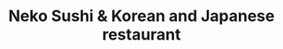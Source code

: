 ---
layout: place
title: Neko Sushi & Korean and Japanese restaurant
permalink: /ohio/cincinnati/neko-sushi-korean-and-japanese-restaurant.html
stateAbbr: OH
stateName: Ohio
cityName: Cincinnati
seo:
  type: restaurant
  links: https://nekosushihydepark.com/
place_id: ChIJe11UEyizQYgR4jDhvEkZhYs
photos:
  - name: >-
      places/ChIJe11UEyizQYgR4jDhvEkZhYs/photos/AeeoHcLALgkVH0DP_v6xDR5QupXH21zmmzVpUvjZQqVgFJUA6cdQlzio7t8dFsbiMta36xqirW1VzL3UZTLYw1MEgUhjGJmobqqeBmuKuHEMpl3fl18Dmqkz8OqECsyPVcHbzumRXELKUGxH0M5H8zdWBE57QG1Lv71aoR9P0i04pput0d2K549HgvFGQ3nqxOmsEXhfbIEKjQ6TOFXRgLZ9r4H9vyXBJzFDA3fKeL1PQKTpNBnWeaDOK9IZdLBNyyG0_KscSFkgUtb7Gp89RiFbwO6B2WO1VyaVBB6-bWU-kkjm_w
    widthPx: 4032
    heightPx: 3024
    authorAttributions:
      - displayName: Neko Sushi & Korean and Japanese restaurant
        uri: https://maps.google.com/maps/contrib/112435622412745082701
        photoUri: >-
          https://lh3.googleusercontent.com/a/ACg8ocJGPxM41w21UBTaUR5dYl6I5QD3qaQwko_bQN14E2SvN0m6Ew=s100-p-k-no-mo
    flagContentUri: >-
      https://www.google.com/local/imagery/report/?cb_client=maps_api_places.places_api&image_key=!1e10!2sAF1QipPVS72Ta1oARPrezB3jXjJ6AyM6i9sdi-4erxc3&hl=en-US
    googleMapsUri: >-
      https://www.google.com/maps/place//data=!3m4!1e2!3m2!1sAF1QipPVS72Ta1oARPrezB3jXjJ6AyM6i9sdi-4erxc3!2e10!4m2!3m1!1s0x8841b32813545d7b:0x8b851949bce130e2
  - name: >-
      places/ChIJe11UEyizQYgR4jDhvEkZhYs/photos/AeeoHcIC7cdcSRpvMAjxdcqqwj3rGLAaszu1Q-w5xolvYpwWHO_XHmYZnjq1PXA7StyXBMpsDYo7-WhNHsJ3okHXoI08125bzxVC5woe-BmgMnG54V2htW6M5VmTnCbRevahKblVhfsh1LZOrvbgGSAHj3hEFW8ywkukRMBWp88Ah21-p2qAR-N52yWu92-qwu2GAPMkVVGbL65qvjOEh5HFS15_aMrVC6kbRVGv9QAtoqBCXCZY0S6XeMm1gpnCci7uI5OoaYgdis1IQw-MT7O6t2WvaZ2TFVILbrFK9oLp09uD-w
    widthPx: 3786
    heightPx: 2311
    authorAttributions:
      - displayName: Neko Sushi & Korean and Japanese restaurant
        uri: https://maps.google.com/maps/contrib/112435622412745082701
        photoUri: >-
          https://lh3.googleusercontent.com/a/ACg8ocJGPxM41w21UBTaUR5dYl6I5QD3qaQwko_bQN14E2SvN0m6Ew=s100-p-k-no-mo
    flagContentUri: >-
      https://www.google.com/local/imagery/report/?cb_client=maps_api_places.places_api&image_key=!1e10!2sAF1QipOd4H-opg2CAD7BBY13NzvoaaghcnKMOj209jUl&hl=en-US
    googleMapsUri: >-
      https://www.google.com/maps/place//data=!3m4!1e2!3m2!1sAF1QipOd4H-opg2CAD7BBY13NzvoaaghcnKMOj209jUl!2e10!4m2!3m1!1s0x8841b32813545d7b:0x8b851949bce130e2
  - name: >-
      places/ChIJe11UEyizQYgR4jDhvEkZhYs/photos/AeeoHcId07WoTh1Yn06f3aH6JSI-xoMU3ifH5B-i6A3A_Pz8St4sHpDjhnBwnn4JyvpG3-T37ndrdsNenVxI033N91GdT6Upo7qV71-Lzgtijd2dy6JaPhufg2aHg2fdKJY3lHiNcdItuI7hU1gR1bI0pt6fQb-LGzOU4CjCu-dWozX22ps9ARBO6OIheQJdkdCIk6GrNAbJyfxq7v5MfXL_qSVnvmOENmTCL6784iXFeLh6nyMHEjfLvY4DX5mvxdm69P7-HQFac4b_1HV4ocetFycyGNfLVKzk-_VBVPw85nsXOXpqV6io8Q1AT7XSlTBL3eiPl7m-0lQdfmSsh4PkA9M5BKHHbpuNC95AKJqeldmB54Z9J3fQieRkS_bSJjUXkppus8lhC7zlmzYMrMCyu2tSfkO3VoB9G0mwbL4732ygBA
    widthPx: 3024
    heightPx: 4032
    authorAttributions:
      - displayName: Marina Yoon
        uri: https://maps.google.com/maps/contrib/115175041590514308590
        photoUri: >-
          https://lh3.googleusercontent.com/a-/ALV-UjXGYX5YnFpzzVPYELTOv-Iduz1GFg1-iOATrUjywGcNm2gVSz7m8g=s100-p-k-no-mo
    flagContentUri: >-
      https://www.google.com/local/imagery/report/?cb_client=maps_api_places.places_api&image_key=!1e10!2sCIHM0ogKEICAgICb6b6SJA&hl=en-US
    googleMapsUri: >-
      https://www.google.com/maps/place//data=!3m4!1e2!3m2!1sCIHM0ogKEICAgICb6b6SJA!2e10!4m2!3m1!1s0x8841b32813545d7b:0x8b851949bce130e2
  - name: >-
      places/ChIJe11UEyizQYgR4jDhvEkZhYs/photos/AeeoHcLCNF_vGOx6XkR7YAxenOYWdNwd-5lnQJCSShS3wgJlB2v2q2rMpVuFKsoOnkbEhhJv2AX7FZcyyMKSq2zch9S4jH8gW5IvBNO-VFSyg-l04Z0pXfwYBtBzQU4YkLLdYUU5SuXxMyNm1ZJLorV2ALeOyReHnzxHN3ZrlR289qV2oHSr4OLd_JUs6ouiZqtzL-6_D0l3ZGNq9I_z0Xptg4bFIcC8jg0LKtc47BQrDv4Tgs4eXSk1Kh2cingh8agjUEZxAzf7IlbYnk50h4tY3hiVQuqz4zuqfiBc3e6RrWFetg
    widthPx: 4032
    heightPx: 3024
    authorAttributions:
      - displayName: Neko Sushi & Korean and Japanese restaurant
        uri: https://maps.google.com/maps/contrib/112435622412745082701
        photoUri: >-
          https://lh3.googleusercontent.com/a/ACg8ocJGPxM41w21UBTaUR5dYl6I5QD3qaQwko_bQN14E2SvN0m6Ew=s100-p-k-no-mo
    flagContentUri: >-
      https://www.google.com/local/imagery/report/?cb_client=maps_api_places.places_api&image_key=!1e10!2sAF1QipNPhpdHxmQqQlUFpsk3wnb7lbU2tzJWQHc0RI5i&hl=en-US
    googleMapsUri: >-
      https://www.google.com/maps/place//data=!3m4!1e2!3m2!1sAF1QipNPhpdHxmQqQlUFpsk3wnb7lbU2tzJWQHc0RI5i!2e10!4m2!3m1!1s0x8841b32813545d7b:0x8b851949bce130e2
  - name: >-
      places/ChIJe11UEyizQYgR4jDhvEkZhYs/photos/AeeoHcKlr8PC6QbYQVZ3K7hYLTzUwY4Vx6bPylPv_oSaJ5ohWzPr2h009S38uRRzpkm6zCFD-uRttTSOMVo0n5v-R7Rk_tXEy60nZLFocguTCfaKTG88WBswxlwjZXXtgGHDDrTSApL5f5_Vb48-gGXWz8r_UZqn0JRDEkFeQt6jzph3CQLUKCsP8oSTdbO3T2KQ3OwIzMatqU02OpNsr39GCMN2Qve5fj2W4zr9KBlXDrm1L58LoA2MTF6qTOsl5KvUADIoO0iJ1mfPIrA3_m14bjQxUjTf9ss0_twKzjOkDOOv9w
    widthPx: 3024
    heightPx: 4032
    authorAttributions:
      - displayName: Neko Sushi & Korean and Japanese restaurant
        uri: https://maps.google.com/maps/contrib/112435622412745082701
        photoUri: >-
          https://lh3.googleusercontent.com/a/ACg8ocJGPxM41w21UBTaUR5dYl6I5QD3qaQwko_bQN14E2SvN0m6Ew=s100-p-k-no-mo
    flagContentUri: >-
      https://www.google.com/local/imagery/report/?cb_client=maps_api_places.places_api&image_key=!1e10!2sAF1QipNIBeXKeXwPEluCD-FGZrs_Ucr3kW1U50gxdwOO&hl=en-US
    googleMapsUri: >-
      https://www.google.com/maps/place//data=!3m4!1e2!3m2!1sAF1QipNIBeXKeXwPEluCD-FGZrs_Ucr3kW1U50gxdwOO!2e10!4m2!3m1!1s0x8841b32813545d7b:0x8b851949bce130e2
  - name: >-
      places/ChIJe11UEyizQYgR4jDhvEkZhYs/photos/AeeoHcJPdevyzWbHu8z2tbvIrA_MgYUrzBLBwCwutaZfbED6Q4JM85d9h5kHhuXxWrXpHwKrbNxzK4L7h_NRQJ7uSCpSjyfmGNwCaZd2K28a3YTl8ob6DOErKZrLda_PU2eZwfpiYRw2jiUtb1GMg4WePaASzlXHz_xfubqKASJlCtDapny2uHGjPLIAueMRvRzFFlzRRiqFwDThH6Pc5-F3_Nh8mbpPs3b_138_EMqfdz_rtFQOQEO4cncgKYGpRMyLzCEG8qXT5RvZ7fO75W6zxZ59GAXw403AO2d0CJiSnXZP--GJI_lKZC1WtfXGxTcjWzGVsLbKTHdKUie-F_1VLgE76PxTR8vovrfCXtDUcl-HnechPdhJArXQzFiUSbYENxt720THi0RgWvN5lx862GRioSuE5Kdhl8Oaod4sJAo5huJo
    widthPx: 3024
    heightPx: 4032
    authorAttributions:
      - displayName: Krishna B Kidambi
        uri: https://maps.google.com/maps/contrib/105070063789534956708
        photoUri: >-
          https://lh3.googleusercontent.com/a-/ALV-UjUW9jbJRjYcvs66a3nQIZiJ_Q5uYuVy355mKeCMPhFhcECiFDhfyg=s100-p-k-no-mo
    flagContentUri: >-
      https://www.google.com/local/imagery/report/?cb_client=maps_api_places.places_api&image_key=!1e10!2sCIHM0ogKEICAgIDJhNGGtQE&hl=en-US
    googleMapsUri: >-
      https://www.google.com/maps/place//data=!3m4!1e2!3m2!1sCIHM0ogKEICAgIDJhNGGtQE!2e10!4m2!3m1!1s0x8841b32813545d7b:0x8b851949bce130e2
  - name: >-
      places/ChIJe11UEyizQYgR4jDhvEkZhYs/photos/AeeoHcJIRBCrM_IP8AqttR5nKs9_SgTBv1vngWZvsh4XBuQyNG-waOcWMtiiv-r1iMrUL79TRu7J-u5uJP3wrA4Jye8Y4Z8xWghfC4SpwSyCCUg_xdWAduxoC_hn4LNGpipe4VYiDw1rHdG4Vr4B7HMuphTenZoU2xBNP7dYxCm7u5IVgiW3QMZ6PfIrK4B_pALyHhu_uQ5E7VbNrPZX1szp90Mha_CAqlT6rcYqC5p5_w8b4hzfMWwEmjc3mlaL_tmxPmnN6RQOBcCCxZoIT-9FEROaFzL1pedHiYDlNgtq-FAU8_g_dMKDHSSd1ZjJmmPdiMq8Q23GGKob2SNWWngf-pId9RhYnAWDCkEqP8eSylyISfrrjMQSTHYpuc-MTnUDPb6lRA2ykh2pAmCc53AHSYUDHu1A8zPm-q_hxfkqymM
    widthPx: 3024
    heightPx: 4032
    authorAttributions:
      - displayName: Heather Callahan
        uri: https://maps.google.com/maps/contrib/108487008358010648477
        photoUri: >-
          https://lh3.googleusercontent.com/a/ACg8ocL5aNRk2HrLPCEPhfk-NwvsNwrzpuKjk7Meh9Jzx3JLH5P7aQ=s100-p-k-no-mo
    flagContentUri: >-
      https://www.google.com/local/imagery/report/?cb_client=maps_api_places.places_api&image_key=!1e10!2sCIHM0ogKEICAgICZ7ZWPMg&hl=en-US
    googleMapsUri: >-
      https://www.google.com/maps/place//data=!3m4!1e2!3m2!1sCIHM0ogKEICAgICZ7ZWPMg!2e10!4m2!3m1!1s0x8841b32813545d7b:0x8b851949bce130e2
  - name: >-
      places/ChIJe11UEyizQYgR4jDhvEkZhYs/photos/AeeoHcIwBhKBHr5gxAkBa0rBpTIDqq-xZxQ0tW3FN2sdXdjW91R_x-fitueVGox2moNv9GWJ8_XdMKyvBlF24Q3-o-Dziqy8-lwin4pDLP5oRFQg8bD_wx8dLGYLnV1ExvTGUwaXPFl9jpS8q99ebsuvI26XOS_N57yqbm1zKwwrkX3n7ulaEXbTZprrkVNh1k9HoceXqPtVvOJNFZ4zjCOVMMoX12TIv_I67XMq8UC79976jOgE6O7bIH7MwxjWZE2BfO3jzorN-Q8wKrkjHwebsTAL0qXC1p4FkW3CLHCb-Qi6iaA_TQgOECdLB6bGHC82zDgOTgmQle_iAQgKnALUymKvydvwNE_p6-vjHmgZttw4_uXo0jFgrDZswTMQ26tFca1Swkw5oeKjHlE0LvDd67LCUXQHRE0JOV8XJ7eJVCA
    widthPx: 1242
    heightPx: 2208
    authorAttributions:
      - displayName: Lily Garfield
        uri: https://maps.google.com/maps/contrib/107352820553813824723
        photoUri: >-
          https://lh3.googleusercontent.com/a/ACg8ocIt_9Oh6X6M6GonMLgb5p85vhIskTpd5_X9EHPbkov7jxqfXw=s100-p-k-no-mo
    flagContentUri: >-
      https://www.google.com/local/imagery/report/?cb_client=maps_api_places.places_api&image_key=!1e10!2sCIHM0ogKEICAgID_9YC-bw&hl=en-US
    googleMapsUri: >-
      https://www.google.com/maps/place//data=!3m4!1e2!3m2!1sCIHM0ogKEICAgID_9YC-bw!2e10!4m2!3m1!1s0x8841b32813545d7b:0x8b851949bce130e2
  - name: >-
      places/ChIJe11UEyizQYgR4jDhvEkZhYs/photos/AeeoHcK7GPj_oWkBsw5_wr0yUDx6HiBgUs9Oqi6dtvfmIx62zznnVoVbjq8XoygYxAZ_YbM84A6Yy6MH-DmX4feQIvP02AiKbVonnOb7eFisVZ6Gxn3aQvPzzGg1RnvTdh-v40XllptYrixL8yyin70yFLZwyKCGpRzqRS869PI7OhTuk6D1MIDZtWiK7LXozK-kA8VQGAa3FRPcq3y1Q0oHzIK_rMRh7endjULr5M_1OLguFttuBb9vEwnkPJ7i2JwB5L1gYLNPnHSzwc6zV5Opf_ZB7dPoTeXW3kX4An7ZL9MaEOCGteWY9lvbX1i3YQuKacSUs4_HWuiJD9wzORTY7m9YoKAvBzwHBrk8wuCry1qFcF4whWVe6nsrAwca3N-1xNO5SvZ0x_0MM4xsfa7Zcg_45AgfN56HFdZHgdmsYPivc7OU
    widthPx: 4032
    heightPx: 3024
    authorAttributions:
      - displayName: Anna Webb
        uri: https://maps.google.com/maps/contrib/101872299722459425082
        photoUri: >-
          https://lh3.googleusercontent.com/a-/ALV-UjWGEiPUcGgGVC0RuqqA8B6ZH54b9w5Lnw7RXESCUyVzRlijmH77=s100-p-k-no-mo
    flagContentUri: >-
      https://www.google.com/local/imagery/report/?cb_client=maps_api_places.places_api&image_key=!1e10!2sCIHM0ogKEICAgICZ8v6V6wE&hl=en-US
    googleMapsUri: >-
      https://www.google.com/maps/place//data=!3m4!1e2!3m2!1sCIHM0ogKEICAgICZ8v6V6wE!2e10!4m2!3m1!1s0x8841b32813545d7b:0x8b851949bce130e2
  - name: >-
      places/ChIJe11UEyizQYgR4jDhvEkZhYs/photos/AeeoHcIF4Jlw7YWSPv4SPm3fZlMFIntJlGS8MhWs2kAC1dPpnCXWh11MpOtUIgwmSSld2MvKqrs48hx9ikUuRAirJ0b08e21ZThsil2rFttjXp3DAMx4EHfNyPQAec-2GBzeIXs5kb-X9HlkPQglVgTt-d43fgFeq6HEBo8uMkrizl6tGeZoM0OGERYNEPMxvWlEUEQWBWCtOxbLvgMJazVZVhxnksrgn-xpCdFafvj-B0szlPBY4Bvo7XnFqgn8sHDs6YCDt6EgOiRNe-0VCuXdmBe6Xr2PUrnWUXuc5ILF_ksoR902_X8_y0lauVkR29iU_SKd4BjssVyAkaS3kMgHjA9b4eXh6RILvpou_4pNJ3d1Cd1iuGnQqR04wwFwI4VZZQJ_tVwCeX9-NzboVnf4rp308NUr729_YcIhb-c_3ji7mw
    widthPx: 3000
    heightPx: 4000
    authorAttributions:
      - displayName: Brandon Bizzy Saturday
        uri: https://maps.google.com/maps/contrib/102834780636057929746
        photoUri: >-
          https://lh3.googleusercontent.com/a-/ALV-UjXruZKjN6wKKCH_0egl9CqOD_D_bVPPupK0yc5Qhxm306nZpw0gCA=s100-p-k-no-mo
    flagContentUri: >-
      https://www.google.com/local/imagery/report/?cb_client=maps_api_places.places_api&image_key=!1e10!2sCIHM0ogKEICAgICR-4uHKg&hl=en-US
    googleMapsUri: >-
      https://www.google.com/maps/place//data=!3m4!1e2!3m2!1sCIHM0ogKEICAgICR-4uHKg!2e10!4m2!3m1!1s0x8841b32813545d7b:0x8b851949bce130e2
address: 3443 Edwards Rd suite 1, Cincinnati, OH 45208, USA
street: 3443 Edwards Rd suite 1
city: Cincinnati
state: OH
zip: '45208'
country: USA
neighborhood: Hyde Park
latitude: '39.138790'
longitude: '-84.443506'
accessibility_options:
  wheelchairAccessibleParking: true
  wheelchairAccessibleEntrance: true
  wheelchairAccessibleRestroom: true
  wheelchairAccessibleSeating: true
business_status: OPERATIONAL
name: Neko Sushi & Korean and Japanese restaurant
google_maps_links:
  directionsUri: >-
    https://www.google.com/maps/dir//''/data=!4m7!4m6!1m1!4e2!1m2!1m1!1s0x8841b32813545d7b:0x8b851949bce130e2!3e0
  placeUri: https://maps.google.com/?cid=10053469547666682082
  writeAReviewUri: >-
    https://www.google.com/maps/place//data=!4m3!3m2!1s0x8841b32813545d7b:0x8b851949bce130e2!12e1
  reviewsUri: >-
    https://www.google.com/maps/place//data=!4m4!3m3!1s0x8841b32813545d7b:0x8b851949bce130e2!9m1!1b1
  photosUri: >-
    https://www.google.com/maps/place//data=!4m3!3m2!1s0x8841b32813545d7b:0x8b851949bce130e2!10e5
primary_type: Sushi Restaurant
opening_hours:
  regular: null
  current: null
secondary_opening_hours:
  regular:
    weekdayDescriptions: null
    type: null
  current:
    weekdayDescriptions: null
    type: null
phone: (513) 533-1234
price_level: null
price_range: $20 &ndash; $30
rating: '4.7'
rating_count: 0
website: https://nekosushihydepark.com/
description: >-
  Discover Neko Sushi in Cincinnati, OH$$$Nestled in Cincinnati, OH, Neko Sushi
  & Korean and Japanese restaurant offers a delightful mix of fresh sushi rolls,
  flavorful Korean dishes, and authentic Japanese favorites in a relaxed,
  welcoming atmosphere. This spot stands out for its accessible features,
  including wheelchair-friendly parking and entrances, making it easy for
  everyone to enjoy a meal. Diners can savor a variety of options like expertly
  prepared rolls and hearty entrees, all served in a casual setting that
  encourages good times with friends or family. With outdoor seating and
  convenient takeout, it's a go-to choice for those searching for quality sushi
  restaurants in the area, blending convenience with tasty Asian-inspired
  cuisine that keeps locals coming back.
generative_summary: >-
  Discover Neko Sushi in Cincinnati, OH$$$Nestled in Cincinnati, OH, Neko Sushi
  & Korean and Japanese restaurant offers a delightful mix of fresh sushi rolls,
  flavorful Korean dishes, and authentic Japanese favorites in a relaxed,
  welcoming atmosphere. This spot stands out for its accessible features,
  including wheelchair-friendly parking and entrances, making it easy for
  everyone to enjoy a meal. Diners can savor a variety of options like expertly
  prepared rolls and hearty entrees, all served in a casual setting that
  encourages good times with friends or family. With outdoor seating and
  convenient takeout, it's a go-to choice for those searching for quality sushi
  restaurants in the area, blending convenience with tasty Asian-inspired
  cuisine that keeps locals coming back.
generative_disclosure: Summarized by AI using the Grok-3-Mini model.
reviews:
  - name: >-
      places/ChIJe11UEyizQYgR4jDhvEkZhYs/reviews/ChdDSUhNMG9nS0VJQ0FnSURfOVlDLXp3RRAB
    relativePublishTimeDescription: 2 months ago
    rating: 5
    text:
      text: >-
        Delicious food all around! I had the crab rangoons and bibimbap while my
        boyfriend had the chicken katsu. We also got the fried cheesecake for
        dessert and that was also amazing. Everything was so so so good and
        exceeded all of our expectations! Would definitely come here again.
      languageCode: en
    originalText:
      text: >-
        Delicious food all around! I had the crab rangoons and bibimbap while my
        boyfriend had the chicken katsu. We also got the fried cheesecake for
        dessert and that was also amazing. Everything was so so so good and
        exceeded all of our expectations! Would definitely come here again.
      languageCode: en
    authorAttribution:
      displayName: Lily Garfield
      uri: https://www.google.com/maps/contrib/107352820553813824723/reviews
      photoUri: >-
        https://lh3.googleusercontent.com/a/ACg8ocIt_9Oh6X6M6GonMLgb5p85vhIskTpd5_X9EHPbkov7jxqfXw=s128-c0x00000000-cc-rp-mo
    publishTime: '2025-01-26T01:07:00.955257Z'
    flagContentUri: >-
      https://www.google.com/local/review/rap/report?postId=ChdDSUhNMG9nS0VJQ0FnSURfOVlDLXp3RRAB&d=17924085&t=1
    googleMapsUri: >-
      https://www.google.com/maps/reviews/data=!4m6!14m5!1m4!2m3!1sChdDSUhNMG9nS0VJQ0FnSURfOVlDLXp3RRAB!2m1!1s0x8841b32813545d7b:0x8b851949bce130e2
  - name: >-
      places/ChIJe11UEyizQYgR4jDhvEkZhYs/reviews/ChZDSUhNMG9nS0VJQ0FnSUNiNmI2U0JBEAE
    relativePublishTimeDescription: 8 months ago
    rating: 5
    text:
      text: >-
        I had a large order for party. I wasn't sure if they would be able to
        accommodate the order since I only called a day in advance, but they
        made it happen. Everyone at the party loved the sushi. This is my
        favorite sushi place in cincinnati. Also I highly recommend their
        labokki, it is the best!!
      languageCode: en
    originalText:
      text: >-
        I had a large order for party. I wasn't sure if they would be able to
        accommodate the order since I only called a day in advance, but they
        made it happen. Everyone at the party loved the sushi. This is my
        favorite sushi place in cincinnati. Also I highly recommend their
        labokki, it is the best!!
      languageCode: en
    authorAttribution:
      displayName: Marina Yoon
      uri: https://www.google.com/maps/contrib/115175041590514308590/reviews
      photoUri: >-
        https://lh3.googleusercontent.com/a-/ALV-UjXGYX5YnFpzzVPYELTOv-Iduz1GFg1-iOATrUjywGcNm2gVSz7m8g=s128-c0x00000000-cc-rp-mo
    publishTime: '2024-07-28T20:24:39.832679Z'
    flagContentUri: >-
      https://www.google.com/local/review/rap/report?postId=ChZDSUhNMG9nS0VJQ0FnSUNiNmI2U0JBEAE&d=17924085&t=1
    googleMapsUri: >-
      https://www.google.com/maps/reviews/data=!4m6!14m5!1m4!2m3!1sChZDSUhNMG9nS0VJQ0FnSUNiNmI2U0JBEAE!2m1!1s0x8841b32813545d7b:0x8b851949bce130e2
  - name: >-
      places/ChIJe11UEyizQYgR4jDhvEkZhYs/reviews/ChZDSUhNMG9nS0VJQ0FnSURKaE5HR1pREAE
    relativePublishTimeDescription: a year ago
    rating: 4
    text:
      text: >-
        A cute little small business. The service and staff are friendly and
        polite. Coming to the food, the sushi and nigiri was very good. The
        quality of the fish is awesome. The fried cheesecake was good. The
        batter was light and the cheesecake was delicious. But the spicy ramen
        was really poor and lacked any flavor. I would not get that again. There
        is street parking and outdoor seating.
      languageCode: en
    originalText:
      text: >-
        A cute little small business. The service and staff are friendly and
        polite. Coming to the food, the sushi and nigiri was very good. The
        quality of the fish is awesome. The fried cheesecake was good. The
        batter was light and the cheesecake was delicious. But the spicy ramen
        was really poor and lacked any flavor. I would not get that again. There
        is street parking and outdoor seating.
      languageCode: en
    authorAttribution:
      displayName: Krishna B Kidambi
      uri: https://www.google.com/maps/contrib/105070063789534956708/reviews
      photoUri: >-
        https://lh3.googleusercontent.com/a-/ALV-UjUW9jbJRjYcvs66a3nQIZiJ_Q5uYuVy355mKeCMPhFhcECiFDhfyg=s128-c0x00000000-cc-rp-mo-ba6
    publishTime: '2023-07-10T22:34:11.266808Z'
    flagContentUri: >-
      https://www.google.com/local/review/rap/report?postId=ChZDSUhNMG9nS0VJQ0FnSURKaE5HR1pREAE&d=17924085&t=1
    googleMapsUri: >-
      https://www.google.com/maps/reviews/data=!4m6!14m5!1m4!2m3!1sChZDSUhNMG9nS0VJQ0FnSURKaE5HR1pREAE!2m1!1s0x8841b32813545d7b:0x8b851949bce130e2
  - name: >-
      places/ChIJe11UEyizQYgR4jDhvEkZhYs/reviews/ChZDSUhNMG9nS0VJQ0FnTUNJNW9PQWZ3EAE
    relativePublishTimeDescription: a week ago
    rating: 5
    text:
      text: >-
        I dunno how I have never left a review for Neko sushi, but 10/10 my
        favorite spot for years now. I will always happily come back. Love you
        guys 😭🫶 Food is bomb, service is bomb, run it backkkkk.
      languageCode: en
    originalText:
      text: >-
        I dunno how I have never left a review for Neko sushi, but 10/10 my
        favorite spot for years now. I will always happily come back. Love you
        guys 😭🫶 Food is bomb, service is bomb, run it backkkkk.
      languageCode: en
    authorAttribution:
      displayName: L
      uri: https://www.google.com/maps/contrib/111919577368500547790/reviews
      photoUri: >-
        https://lh3.googleusercontent.com/a/ACg8ocIAkueijX1GPmOBN7BvO_wxmo-ESZ_kvqazSt8MYEJPIYLTwz4=s128-c0x00000000-cc-rp-mo-ba3
    publishTime: '2025-04-01T15:07:48.628949Z'
    flagContentUri: >-
      https://www.google.com/local/review/rap/report?postId=ChZDSUhNMG9nS0VJQ0FnTUNJNW9PQWZ3EAE&d=17924085&t=1
    googleMapsUri: >-
      https://www.google.com/maps/reviews/data=!4m6!14m5!1m4!2m3!1sChZDSUhNMG9nS0VJQ0FnTUNJNW9PQWZ3EAE!2m1!1s0x8841b32813545d7b:0x8b851949bce130e2
  - name: >-
      places/ChIJe11UEyizQYgR4jDhvEkZhYs/reviews/ChdDSUhNMG9nS0VJQ0FnSUNaOHY2Vnl3RRAB
    relativePublishTimeDescription: a year ago
    rating: 4
    text:
      text: >-
        My daughter and son-in-law took me here for my birthday on Saturday,
        September 2. They have a great menu, selection, friendly service, and
        and and embarrassingly, large sushi boat!

        All of the sushi selections were delicious, including the sake. I
        recommend this restaurant.
      languageCode: en
    originalText:
      text: >-
        My daughter and son-in-law took me here for my birthday on Saturday,
        September 2. They have a great menu, selection, friendly service, and
        and and embarrassingly, large sushi boat!

        All of the sushi selections were delicious, including the sake. I
        recommend this restaurant.
      languageCode: en
    authorAttribution:
      displayName: Anna Webb
      uri: https://www.google.com/maps/contrib/101872299722459425082/reviews
      photoUri: >-
        https://lh3.googleusercontent.com/a-/ALV-UjWGEiPUcGgGVC0RuqqA8B6ZH54b9w5Lnw7RXESCUyVzRlijmH77=s128-c0x00000000-cc-rp-mo-ba5
    publishTime: '2023-09-07T20:55:54.777579Z'
    flagContentUri: >-
      https://www.google.com/local/review/rap/report?postId=ChdDSUhNMG9nS0VJQ0FnSUNaOHY2Vnl3RRAB&d=17924085&t=1
    googleMapsUri: >-
      https://www.google.com/maps/reviews/data=!4m6!14m5!1m4!2m3!1sChdDSUhNMG9nS0VJQ0FnSUNaOHY2Vnl3RRAB!2m1!1s0x8841b32813545d7b:0x8b851949bce130e2
review_summary: >-
  What Customers Are Buzzing About$$$Folks seem to really enjoy the fresh
  flavors at this sushi spot, with many praising the tasty bibimbap and creative
  rolls that hit the spot every time. Comments often highlight the friendly
  service and consistent quality, making it a reliable pick for casual dinners
  or group gatherings. While most experiences are positive, a few notes mention
  that some dishes might not always meet expectations, like certain spicier
  options feeling a bit underwhelming. Overall, the vibe is upbeat, with people
  appreciating the welcoming staff and solid food that makes it worth another
  visit. If you're on the hunt for top-rated sushi nearby, this place delivers a
  generally satisfying experience that keeps the good vibes flowing.
review_disclosure: Summarized by AI using the Grok-3-Mini model.
parking_options:
  freeParkingLot: true
  paidStreetParking: true
payment_options:
  acceptsCreditCards: true
  acceptsDebitCards: true
  acceptsCashOnly: false
  acceptsNfc: true
allow_dogs: null
curbside_pickup: true
delivery: true
dine_in: true
good_for_children: null
good_for_groups: null
good_for_sports: false
live_music: false
menu_for_children: null
outdoor_seating: true
reservable: true
restroom: true
serves_beer: true
serves_breakfast: null
serves_brunch: false
serves_cocktails: true
serves_coffee: null
serves_dinner: true
serves_dessert: true
serves_lunch: true
serves_vegetarian_food: true
serves_wine: true
takeout: true
update_category: pro
places_description: null

---
